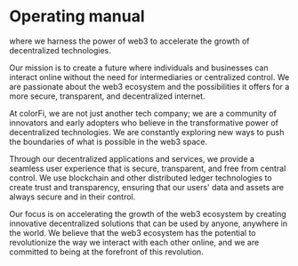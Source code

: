 # Operating manual

where we harness the power of web3 to accelerate the growth of decentralized technologies.

Our mission is to create a future where individuals and businesses can interact online without the need for intermediaries or centralized control. We are passionate about the web3 ecosystem and the possibilities it offers for a more secure, transparent, and decentralized internet.

At colorFi, we are not just another tech company; we are a community of innovators and early adopters who believe in the transformative power of decentralized technologies. We are constantly exploring new ways to push the boundaries of what is possible in the web3 space.

Through our decentralized applications and services, we provide a seamless user experience that is secure, transparent, and free from central control. We use blockchain and other distributed ledger technologies to create trust and transparency, ensuring that our users' data and assets are always secure and in their control.

Our focus is on accelerating the growth of the web3 ecosystem by creating innovative decentralized solutions that can be used by anyone, anywhere in the world. We believe that the web3 ecosystem has the potential to revolutionize the way we interact with each other online, and we are committed to being at the forefront of this revolution.
